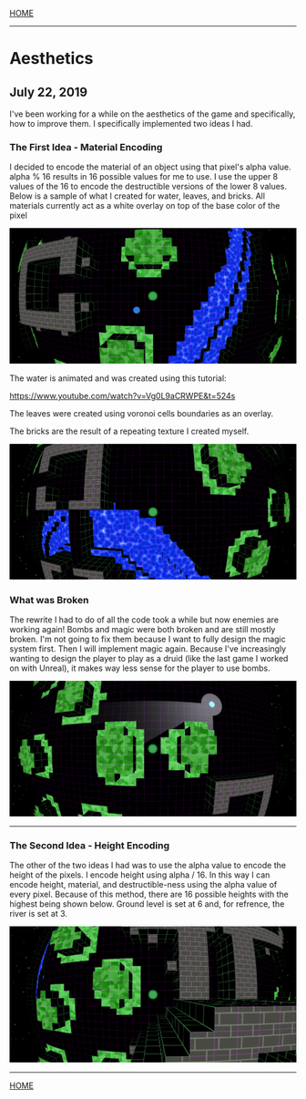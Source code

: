
[HOME](https://avijr.com)

---

# Aesthetics
## July 22, 2019

I've been working for a while on the aesthetics of the game and specifically, how to improve them. I specifically implemented two ideas I had.

### The First Idea - Material Encoding

I decided to encode the material of an object using that pixel's alpha value. alpha % 16 results in 16 possible values for me to use. I use the upper 8 values of the 16 to encode the destructible versions of the lower 8 values. Below is a sample of what I created for water, leaves, and bricks. All materials currently act as a white overlay on top of the base color of the pixel

![Image](/images/River.png)

The water is animated and was created using this tutorial:

https://www.youtube.com/watch?v=Vg0L9aCRWPE&t=524s

The leaves were created using voronoi cells boundaries as an overlay.

The bricks are the result of a repeating texture I created myself.

![Image](/images/Materials.png)

### What was Broken

The rewrite I had to do of all the code took a while but now enemies are working again! Bombs and magic were both broken and are still mostly broken. I'm not going to fix them because I want to fully design the magic system first. Then I will implement magic again. Because I've increasingly wanting to design the player to play as a druid (like the last game I worked on with Unreal), it makes way less sense for the player to use bombs.

![Image](/images/Hiding.png)

---

### The Second Idea - Height Encoding

The other of the two ideas I had was to use the alpha value to encode the height of the pixels. I encode height using alpha / 16. In this way I can encode height, material, and destructible-ness using the alpha value of every pixel. Because of this method, there are 16 possible heights with the highest being shown below. Ground level is set at 6 and, for refrence, the river is set at 3.

![Image](/images/Heights.png)

---

[HOME](https://avijr.com)
